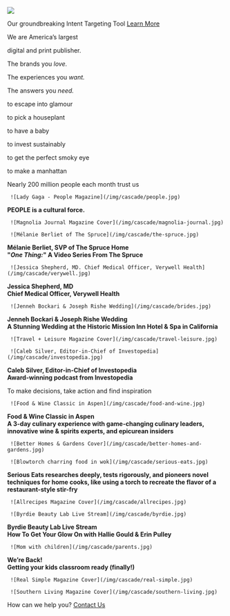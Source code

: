 ![](https://images.prismic.io/ddhomepage/56718115-6d29-4a92-8482-02f4b3b4a536_DCipher_logo+%281%29.png?auto=compress,format&fit=clip&cs=srgb&q=65)

Our groundbreaking Intent Targeting Tool [Learn More](https://www.dotdashmeredith.com/advertising)

We are America’s largest

  

digital and print publisher.

The brands you _love._

  

The experiences you _want._

  

The answers you _need._

to escape into glamour

to pick a houseplant

to have a baby

to invest sustainably

to get the perfect smoky eye

to make a manhattan

Nearly 200 million people each month trust us

     ![Lady Gaga - People Magazine](/img/cascade/people.jpg)

**PEOPLE is a cultural force.**

     ![Magnolia Journal Magazine Cover](/img/cascade/magnolia-journal.jpg)

     ![Mélanie Berliet of The Spruce](/img/cascade/the-spruce.jpg)

**Mélanie Berliet, SVP of The Spruce Home  
"_One Thing:_" A Video Series From The Spruce**

     ![Jessica Shepherd, MD. Chief Medical Officer, Verywell Health](/img/cascade/verywell.jpg)

**Jessica Shepherd, MD  
Chief Medical Officer, Verywell Health**

     ![Jenneh Bockari & Joseph Rishe Wedding](/img/cascade/brides.jpg)

**Jenneh Bockari & Joseph Rishe Wedding  
A Stunning Wedding at the Historic Mission Inn Hotel & Spa in California**

     ![Travel + Leisure Magazine Cover](/img/cascade/travel-leisure.jpg)

     ![Caleb Silver, Editor-in-Chief of Investopedia](/img/cascade/investopedia.jpg)

**Caleb Silver, Editor-in-Chief of Investopedia  
Award-winning podcast from Investopedia**

To make decisions, take action and find inspiration

     ![Food & Wine Classic in Aspen](/img/cascade/food-and-wine.jpg)

**Food & Wine Classic in Aspen  
A 3-day culinary experience with game-changing culinary leaders, innovative wine & spirits experts, and epicurean insiders**

     ![Better Homes & Gardens Cover](/img/cascade/better-homes-and-gardens.jpg)

     ![Blowtorch charring food in wok](/img/cascade/serious-eats.jpg)

**Serious Eats researches deeply, tests rigorously, and pioneers novel techniques for home cooks, like using a torch to recreate the flavor of a restaurant-style stir-fry**

     ![Allrecipes Magazine Cover](/img/cascade/allrecipes.jpg)

     ![Byrdie Beauty Lab Live Stream](/img/cascade/byrdie.jpg)

**Byrdie Beauty Lab Live Stream  
How To Get Your Glow On with Hallie Gould & Erin Pulley**

     ![Mom with children](/img/cascade/parents.jpg)

**We’re Back!  
Getting your kids classroom ready (finally!)**

     ![Real Simple Magazine Cover](/img/cascade/real-simple.jpg)

     ![Southern Living Magazine Cover](/img/cascade/southern-living.jpg)

How can we help you? [Contact Us](https://www.meredith.com/contact)